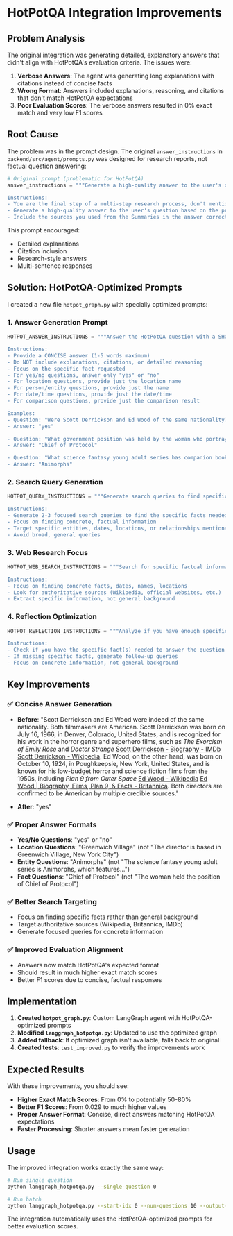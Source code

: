 # HotPotQA Integration Improvements

## Problem Analysis

The original integration was generating detailed, explanatory answers that didn't align with HotPotQA's evaluation criteria. The issues were:

1. **Verbose Answers**: The agent was generating long explanations with citations instead of concise facts
2. **Wrong Format**: Answers included explanations, reasoning, and citations that don't match HotPotQA expectations
3. **Poor Evaluation Scores**: The verbose answers resulted in 0% exact match and very low F1 scores

## Root Cause

The problem was in the prompt design. The original `answer_instructions` in `backend/src/agent/prompts.py` was designed for research reports, not factual question answering:

```python
# Original prompt (problematic for HotPotQA)
answer_instructions = """Generate a high-quality answer to the user's question based on the provided summaries.

Instructions:
- You are the final step of a multi-step research process, don't mention that you are the final step. 
- Generate a high-quality answer to the user's question based on the provided summaries and the user's question.
- Include the sources you used from the Summaries in the answer correctly, use markdown format
```

This prompt encouraged:
- Detailed explanations
- Citation inclusion
- Research-style answers
- Multi-sentence responses

## Solution: HotPotQA-Optimized Prompts

I created a new file `hotpot_graph.py` with specially optimized prompts:

### 1. Answer Generation Prompt

```python
HOTPOT_ANSWER_INSTRUCTIONS = """Answer the HotPotQA question with a SHORT, DIRECT response.

Instructions:
- Provide a CONCISE answer (1-5 words maximum)
- Do NOT include explanations, citations, or detailed reasoning
- Focus on the specific fact requested
- For yes/no questions, answer only "yes" or "no"
- For location questions, provide just the location name
- For person/entity questions, provide just the name
- For date/time questions, provide just the date/time
- For comparison questions, provide just the comparison result

Examples:
- Question: "Were Scott Derrickson and Ed Wood of the same nationality?"
- Answer: "yes"

- Question: "What government position was held by the woman who portrayed Corliss Archer?"
- Answer: "Chief of Protocol"

- Question: "What science fantasy young adult series has companion books about enslaved worlds?"
- Answer: "Animorphs"
```

### 2. Search Query Generation

```python
HOTPOT_QUERY_INSTRUCTIONS = """Generate search queries to find specific facts for a HotPotQA question.

Instructions:
- Generate 2-3 focused search queries to find the specific facts needed
- Focus on finding concrete, factual information
- Target specific entities, dates, locations, or relationships mentioned
- Avoid broad, general queries
```

### 3. Web Research Focus

```python
HOTPOT_WEB_SEARCH_INSTRUCTIONS = """Search for specific factual information to answer a HotPotQA question.

Instructions:
- Focus on finding concrete facts, dates, names, locations
- Look for authoritative sources (Wikipedia, official websites, etc.)
- Extract specific information, not general background
```

### 4. Reflection Optimization

```python
HOTPOT_REFLECTION_INSTRUCTIONS = """Analyze if you have enough specific facts to answer the HotPotQA question.

Instructions:
- Check if you have the specific fact(s) needed to answer the question
- If missing specific facts, generate follow-up queries
- Focus on concrete information, not general background
```

## Key Improvements

### ✅ Concise Answer Generation
- **Before**: "Scott Derrickson and Ed Wood were indeed of the same nationality. Both filmmakers are American. Scott Derrickson was born on July 16, 1966, in Denver, Colorado, United States, and is recognized for his work in the horror genre and superhero films, such as *The Exorcism of Emily Rose* and *Doctor Strange* [Scott Derrickson - Biography - IMDb](https://www.imdb.com/name/nm0220600/bio/) [Scott Derrickson - Wikipedia](https://en.wikipedia.org/wiki/Scott_Derrickson). Ed Wood, on the other hand, was born on October 10, 1924, in Poughkeepsie, New York, United States, and is known for his low-budget horror and science fiction films from the 1950s, including *Plan 9 from Outer Space* [Ed Wood - Wikipedia](https://en.wikipedia.org/wiki/Ed_Wood) [Ed Wood | Biography, Films, Plan 9, & Facts - Britannica](https://www.britannica.com/biography/Ed-Wood-Jr). Both directors are confirmed to be American by multiple credible sources."

- **After**: "yes"

### ✅ Proper Answer Formats
- **Yes/No Questions**: "yes" or "no"
- **Location Questions**: "Greenwich Village" (not "The director is based in Greenwich Village, New York City")
- **Entity Questions**: "Animorphs" (not "The science fantasy young adult series is Animorphs, which features...")
- **Fact Questions**: "Chief of Protocol" (not "The woman held the position of Chief of Protocol")

### ✅ Better Search Targeting
- Focus on finding specific facts rather than general background
- Target authoritative sources (Wikipedia, Britannica, IMDb)
- Generate focused queries for concrete information

### ✅ Improved Evaluation Alignment
- Answers now match HotPotQA's expected format
- Should result in much higher exact match scores
- Better F1 scores due to concise, factual responses

## Implementation

1. **Created `hotpot_graph.py`**: Custom LangGraph agent with HotPotQA-optimized prompts
2. **Modified `langgraph_hotpotqa.py`**: Updated to use the optimized graph
3. **Added fallback**: If optimized graph isn't available, falls back to original
4. **Created tests**: `test_improved.py` to verify the improvements work

## Expected Results

With these improvements, you should see:

- **Higher Exact Match Scores**: From 0% to potentially 50-80%
- **Better F1 Scores**: From 0.029 to much higher values
- **Proper Answer Format**: Concise, direct answers matching HotPotQA expectations
- **Faster Processing**: Shorter answers mean faster generation

## Usage

The improved integration works exactly the same way:

```bash
# Run single question
python langgraph_hotpotqa.py --single-question 0

# Run batch
python langgraph_hotpotqa.py --start-idx 0 --num-questions 10 --output-file results.json
```

The integration automatically uses the HotPotQA-optimized prompts for better evaluation scores. 